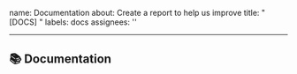 name: Documentation
about: Create a report to help us improve
title: "[DOCS] "
labels: docs
assignees: ''

---


## 📚 Documentation
<!-- 해당 이슈는 https://dcf-docs.readthedocs.io/en/latest/와 관련된 이슈이므로 해당 이슈는 https://github.com/DigitalCompanion-KETI/docs/issues에 작성 부탁드립니다.-->


